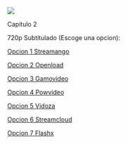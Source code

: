 <img src="https://image.tmdb.org/t/p/w300/r7XtZjkDmv9LCg5GpVd2mvkFxRI.jpg">

Capitulo 2

720p Subtitulado (Escoge una opcion):

<a href="https://streamango.com/f/nodqttfcanecosck/">Opcion 1 Streamango</a>

<a href="https://openload.co/f/sdBOWXAwqFk/">Opcion 2 Openload</a>

<a href="http://gamovideo.com/diqk9j2q8z26">Opcion 3 Gamovideo</a>

<a href="http://powvideo.net/679lu1cl69fv">Opcion 4 Powvideo</a>

<a href="https://vidoza.net/asa1wdd7tnwa.html">Opcion 5 Vidoza</a>

<a href="http://streamcloud.eu/6pec9xgktcss">Opcion 6 Streamcloud</a>

<a href="https://www.flashx.tv/i889i5pe4jh2.html">Opcion 7 Flashx</a>

